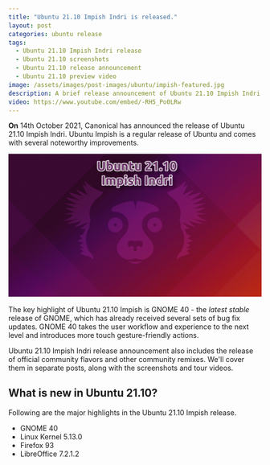 ```yaml
---
title: "Ubuntu 21.10 Impish Indri is released."
layout: post
categories: ubuntu release
tags:
  - Ubuntu 21.10 Impish Indri release
  - Ubuntu 21.10 screenshots
  - Ubuntu 21.10 release announcement
  - Ubuntu 21.10 preview video
image: /assets/images/post-images/ubuntu/impish-featured.jpg
description: A brief release announcement of Ubuntu 21.10 Impish Indri - a regular release of the Ubuntu. Also, includes the key highlights in Ubuntu Impish.
video: https://www.youtube.com/embed/-RH5_Po0LRw
---
```


**On** 14th October 2021, Canonical has announced the release of Ubuntu 21.10 Impish Indri. Ubuntu Impish is a regular release of Ubuntu and comes with several noteworthy improvements.

![Ubuntu 21.10 Impish Indri featured image](/assets/images/post-images/ubuntu/impish-featured.jpg)

The key highlight of Ubuntu 21.10 Impish is GNOME 40 - the *latest stable* release of GNOME, which has already received several sets of bug fix updates. GNOME 40 takes the user workflow and experience to the next level and introduces more touch gesture-friendly actions.

Ubuntu 21.10 Impish Indri release announcement also includes the release of official community flavors and other community remixes. We'll cover them in separate posts, along with the screenshots and tour videos.


## What is new in Ubuntu 21.10?
Following are the major highlights in the Ubuntu 21.10 Impish release.

- GNOME 40
- Linux Kernel 5.13.0
- Firefox 93
- LibreOffice 7.2.1.2

